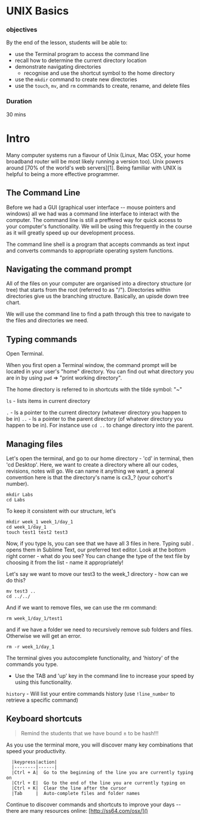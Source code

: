 # UNIX Basics
### objectives

By the end of the lesson, students will be able to:

* use the Terminal program to access the command line
* recall how to determine the current directory location
* demonstrate navigating directories
  - recognise and use the shortcut symbol to the home directory
* use the `mkdir` command to create new directories
* use the `touch`, `mv`, and `rm` commands to create, rename, and delete files

### Duration

30 mins

# Intro

Many computer systems run a flavour of Unix (Linux, Mac OSX, your home broadband router will be most likely running a version too). Unix powers around [70% of the world's web servers][1]. Being familiar with UNIX is helpful to being a more effective programmer.

## The Command Line

Before we had a GUI (graphical user interface -- mouse pointers and windows) all we had was a command line interface to interact with the computer. The command line is still a preffered way for quick access to your computer's functionality. We will be using this frequently in the course as it will greatly speed up our development process.

The command line shell is a program that accepts commands as text input and converts commands to appropriate operating system functions.

## Navigating the command prompt

All of the files on your computer are organised into a directory structure (or tree) that starts from the root (referred to as "/"). Directories within directories give us the branching structure. Basically, an upisde down tree chart.

We will use the command line to find a path through this tree to navigate to the files and directories we need.

## Typing commands

Open Terminal.

When you first open a Terminal window, the command prompt will be located in your user's "home" directory. You can find out what directory you are in by using `pwd` => "print working directory".

The home directory is referred to in shortcuts with the tilde symbol: "~"

`ls` - lists items in current directory

`.` - Is a pointer to the current directory (whatever directory you happen to be in)
`..` - Is a pointer to the parent directory (of whatever directory you happen to be in). For instance use `cd ..` to change directory into the parent.

## Managing files

Let's open the terminal, and go to our home directory - 'cd' in terminal, then 'cd Desktop'. Here, we want to create a directory where all our codes, revisions, notes will go. We can name it anything we want, a general convention here is that the directory's name is cx3_? (your cohort's number).

```
mkdir Labs
cd Labs
```
To keep it consistent with our structure, let's

```
mkdir week_1 week_1/day_1
cd week_1/day_1
touch test1 test2 test3
```

Now, if you type ls, you can see that we have all 3 files in here. Typing subl . opens them in Sublime Text, our preferred text editor.
Look at the bottom right corner - what do you see?
You can change the type of the text file by choosing it from the list - name it appropriately!

Let's say we want to move our test3 to the week_1 directory - how can we do this?

```
mv test3 ..
cd ../../
```

And if we want to remove files, we can use the rm command:

```
rm week_1/day_1/test1
```

and if we have a folder we need to recursively remove sub folders and files. Otherwise we will get an error.

```
rm -r week_1/day_1
```

The terminal gives you autocomplete functionality, and 'history' of the commands you type.
  - Use the TAB and 'up' key in the command line to increase your speed by using this functionality.

`history` - Will list your entire commands history (use `!line_number` to retrieve a specific command)

## Keyboard shortcuts

>  Remind the students that we have bound ± to be hash!!!

As you use the terminal more, you will discover many key combinations that speed your productivity.

```
  |keypress|action|
  |--------|------|
  |Ctrl + A|  Go to the beginning of the line you are currently typing on
  |Ctrl + E|  Go to the end of the line you are currently typing on
  |Ctrl + K|  Clear the line after the cursor
  |Tab     |  Auto-complete files and folder names
```
Continue to discover commands and shortcuts to improve your days -- there are many resources online: [http://ss64.com/osx/]()